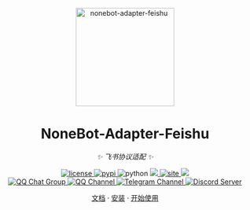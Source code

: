 <p align="center">
  <a href="https://feishu.adapters.nonebot.dev/">
    <img src="https://feishu.adapters.nonebot.dev/logo.png" width="200" height="200" alt="nonebot-adapter-feishu">
  </a>
</p>

<div align="center">

# NoneBot-Adapter-Feishu

<!-- prettier-ignore-start -->
<!-- markdownlint-disable-next-line MD036 -->
_✨ 飞书协议适配 ✨_
<!-- prettier-ignore-end -->

</div>

<p align="center">
  <a href="https://raw.githubusercontent.com/nonebot/adapter-feishu/master/LICENSE">
    <img src="https://img.shields.io/github/license/nonebot/adapter-feishu" alt="license">
  </a>
  <a href="https://pypi.python.org/pypi/nonebot-adapter-feishu">
    <img src="https://img.shields.io/pypi/v/nonebot-adapter-feishu" alt="pypi">
  </a>
  <img src="https://img.shields.io/badge/python-3.9+-blue" alt="python">
  <a href="https://codecov.io/gh/nonebot/adapter-feishu">
    <img src="https://codecov.io/gh/nonebot/adapter-feishu/branch/master/graph/badge.svg?token=45OH1IVM9C"/>
  </a>
  <a href="https://github.com/nonebot/adapter-feishu/actions/workflows/website-deploy.yml">
    <img src="https://github.com/nonebot/adapter-feishu/actions/workflows/website-deploy.yml/badge.svg?branch=master&event=push" alt="site"/>
  </a>
  <a href="https://results.pre-commit.ci/latest/github/nonebot/adapter-feishu/master">
    <img src="https://results.pre-commit.ci/badge/github/nonebot/adapter-feishu/master.svg" />
  </a>
  <br />
  <a href="https://jq.qq.com/?_wv=1027&k=5OFifDh">
    <img src="https://img.shields.io/badge/QQ%E7%BE%A4-768887710-orange?style=flat-square" alt="QQ Chat Group">
  </a>
  <a href="https://qun.qq.com/qqweb/qunpro/share?_wv=3&_wwv=128&appChannel=share&inviteCode=7b4a3&appChannel=share&businessType=9&from=246610&biz=ka">
    <img src="https://img.shields.io/badge/QQ%E9%A2%91%E9%81%93-NoneBot-5492ff?style=flat-square" alt="QQ Channel">
  </a>
  <a href="https://t.me/botuniverse">
    <img src="https://img.shields.io/badge/telegram-botuniverse-blue?style=flat-square" alt="Telegram Channel">
  </a>
  <a href="https://discord.gg/VKtE6Gdc4h">
    <img src="https://discordapp.com/api/guilds/847819937858584596/widget.png?style=shield" alt="Discord Server">
  </a>
</p>

<p align="center">
  <a href="https://feishu.adapters.nonebot.dev/">文档</a>
  ·
  <a href="https://feishu.adapters.nonebot.dev/docs/guide/installation">安装</a>
  ·
  <a href="https://feishu.adapters.nonebot.dev/docs/guide/setup">开始使用</a>
</p>
